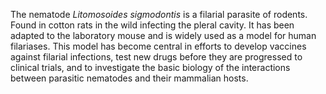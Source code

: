 [//]: # (Created by ./bin/manage_files.pl from ./species/Litomosoides_sigmodontis/Litomosoides_sigmodontis.about.html on Thu Jun 11 13:44:33 2020)
The nematode _Litomosoides sigmodontis_ is a filarial parasite of rodents. Found in cotton rats in the wild infecting the pleral cavity. It has been adapted to the laboratory mouse and is widely used as a model for human filariases. This model has become central in efforts to develop vaccines against filarial infections, test new drugs before they are progressed to clinical trials, and to investigate the basic biology of the interactions between parasitic nematodes and their mammalian hosts.
